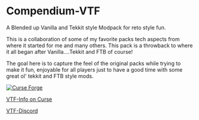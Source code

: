 # Compendium-VTF
A Blended up Vanilla and Tekkit style Modpack for reto style fun.

This is a collaboration of some of my favorite packs tech aspects from where it started for me and many others. This pack is a throwback to where it all began after Vanilla....Tekkit and FTB of course!  

The goal here is to capture the feel of the original packs while trying to make it fun, enjoyable for all players just to have a good time with some great ol' tekkit and FTB style mods.

[![Curse Forge](http://cf.way2muchnoise.eu/full_compendium-vtf_downloads.svg)](https://www.curseforge.com/minecraft/modpacks/ce-vtf-retro-tekk)

<a href="http://minecraft.curseforge.com/projects/compendium-vtf">VTF-Info on Curse</a>

<a href="http://discord.gg/Q4Y6dNV">VTF-Discord</a>
 
